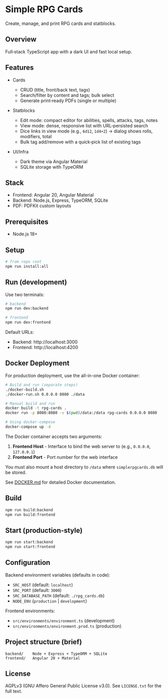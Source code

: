 # Simple RPG Cards

Create, manage, and print RPG cards and statblocks.

## Overview

Full‑stack TypeScript app with a dark UI and fast local setup.

## Features

- Cards
	- CRUD (title, front/back text, tags)
	- Search/filter by content and tags; bulk select
	- Generate print‑ready PDFs (single or multiple)

- Statblocks
	- Edit mode: compact editor for abilities, spells, attacks, tags, notes
	- View mode: dense, responsive list with URL‑persisted search
	- Dice links in view mode (e.g., `6d12`, `1d4+2`) → dialog shows rolls, modifiers, total
	- Bulk tag add/remove with a quick‑pick list of existing tags

- UI/Infra
	- Dark theme via Angular Material
	- SQLite storage with TypeORM

## Stack

- Frontend: Angular 20, Angular Material
- Backend: Node.js, Express, TypeORM, SQLite
- PDF: PDFKit custom layouts

## Prerequisites

- Node.js 18+

## Setup

```bash
# from repo root
npm run install:all
```

## Run (development)

Use two terminals:

```bash
# backend
npm run dev:backend

# frontend
npm run dev:frontend
```

Default URLs:
- Backend: http://localhost:3000
- Frontend: http://localhost:4200

## Docker Deployment

For production deployment, use the all-in-one Docker container:

```bash
# Build and run (separate steps)
./docker-build.sh
./docker-run.sh 0.0.0.0 8080 ./data

# Manual build and run
docker build -t rpg-cards .
docker run -p 8080:8080 -v $(pwd)/data:/data rpg-cards 0.0.0.0 8080

# Using docker-compose
docker-compose up -d
```

The Docker container accepts two arguments:
1. **Frontend Host** - Interface to bind the web server to (e.g., `0.0.0.0`, `127.0.0.1`)
2. **Frontend Port** - Port number for the web interface

You must also mount a host directory to `/data` where `simplerpgcards.db` will be stored.

See [DOCKER.md](DOCKER.md) for detailed Docker documentation.

## Build

```bash
npm run build:backend
npm run build:frontend
```

## Start (production‑style)

```bash
npm run start:backend
npm run start:frontend
```

## Configuration

Backend environment variables (defaults in code):
- `SRC_HOST` (default: `localhost`)
- `SRC_PORT` (default: `3000`)
- `SRC_DATABASE_PATH` (default: `./rpg_cards.db`)
- `NODE_ENV` (`production` | `development`)

Frontend environments:
- `src/environments/environment.ts` (development)
- `src/environments/environment.prod.ts` (production)

## Project structure (brief)

```
backend/    Node + Express + TypeORM + SQLite
frontend/   Angular 20 + Material
```

## License

AGPLv3 (GNU Affero General Public License v3.0). See `LICENSE.txt` for the full text.

